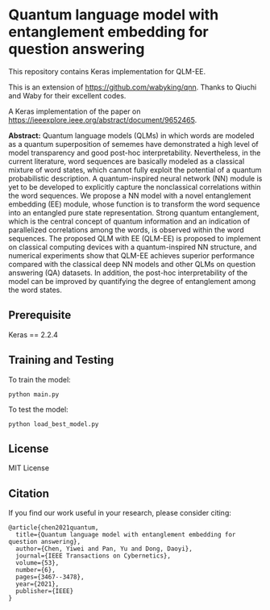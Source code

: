 # Quantum language model with entanglement embedding for question answering

This repository contains Keras implementation for QLM-EE.

This is an extension of https://github.com/wabyking/qnn. Thanks to Qiuchi and Waby for their excellent codes.

A Keras implementation of the paper on https://ieeexplore.ieee.org/abstract/document/9652465.

**Abstract:**
Quantum language models (QLMs) in which words are modeled as a quantum superposition of sememes have demonstrated a high level of model transparency and good post-hoc interpretability. Nevertheless, in the current literature, word sequences are basically modeled as a classical mixture of word states, which cannot fully exploit the potential of a quantum probabilistic description. A quantum-inspired neural network (NN) module is yet to be developed to explicitly capture the nonclassical correlations within the word sequences. We propose a NN model with a novel entanglement embedding (EE) module, whose function is to transform the word sequence into an entangled pure state representation. Strong quantum entanglement, which is the central concept of quantum information and an indication of parallelized correlations among the words, is observed within the word sequences. The proposed QLM with EE (QLM-EE) is proposed to implement on classical computing devices with a quantum-inspired NN structure, and numerical experiments show that QLM-EE achieves superior performance compared with the classical deep NN models and other QLMs on question answering (QA) datasets. In addition, the post-hoc interpretability of the model can be improved by quantifying the degree of entanglement among the word states.

## Prerequisite

Keras == 2.2.4

## Training and Testing
To train the model:
```
python main.py
```
To test the model:
```
python load_best_model.py
```

## License

MIT License

## Citation

If you find our work useful in your research, please consider citing:

```
@article{chen2021quantum,
  title={Quantum language model with entanglement embedding for question answering},
  author={Chen, Yiwei and Pan, Yu and Dong, Daoyi},
  journal={IEEE Transactions on Cybernetics},
  volume={53},
  number={6},
  pages={3467--3478},
  year={2021},
  publisher={IEEE}
}
```



